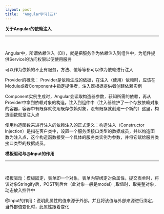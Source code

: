 ```yaml
---
layout: post
title:  "Angular学习(五)" 
---
```


**关于Angular的依赖注入**

---
<br />

Angular中，所谓依赖注入（DI），就是把服务作为依赖注入到组件中，为组件提供Service的访问权限以便使用服务


可以作为依赖的不止有服务，方法、值等等都可以作为依赖进行注入


Provider的概念：
Provider是依赖生成的依据，在注入（使用）依赖时，应该在Module或者Component中指定提供者，注入器根据提供者创建依赖实例


Component实例生成时，Angular会读取构造器参数，获知所需的依赖，再从Provider中拿到依赖对象的构造，注入到组件中（注入器维护了一个存放依赖对象的容器，容器中有既存就使用既存依赖对象，没有既存就创建一个新的）这里，构造函数就是注入点

使用构造函数来进行注入的依赖注入的正式定义：构造注入（Constructor Injection）是指在客户类中，设置一个服务类接口类型的数据成员，并以构造函数为注入点，这个构造函数接受一个具体的服务类实例为参数，并将它赋给服务类接口类型的数据成员。


**模板驱动与@Input的作用**

---
<br />

模板驱动：模板固定，表单即一个对象，表单内容绑定对象属性，提交表单时，将该对象Stringify后，POST到后台（此对象一般是model）,取值时，取完整对象，动态放入控件中


@Input的作用：说明此属性的值来源于外部，并且将该值与外部来源进行绑定，当外部值变化时，此属性跟着变化